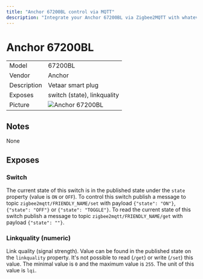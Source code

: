 ```yaml
---
title: "Anchor 67200BL control via MQTT"
description: "Integrate your Anchor 67200BL via Zigbee2MQTT with whatever smart home infrastructure you are using without the vendors bridge or gateway."
---
```


<!-- !!!! -->
<!-- ATTENTION: This file is auto-generated through docgen! -->
<!-- You can only edit the "## Notes"-Section. -->
<!-- !!!! -->

# Anchor 67200BL

|     |     |
|-----|-----|
| Model | 67200BL  |
| Vendor  | Anchor  |
| Description | Vetaar smart plug |
| Exposes | switch (state), linkquality |
| Picture | ![Anchor 67200BL](https://psi-4ward.github.io/zigbee2mqtt.io/images/devices/67200BL.jpg) |


## Notes

None



## Exposes

### Switch 
The current state of this switch is in the published state under the `state` property (value is `ON` or `OFF`).
To control this switch publish a message to topic `zigbee2mqtt/FRIENDLY_NAME/set` with payload `{"state": "ON"}`, `{"state": "OFF"}` or `{"state": "TOGGLE"}`.
To read the current state of this switch publish a message to topic `zigbee2mqtt/FRIENDLY_NAME/get` with payload `{"state": ""}`.

### Linkquality (numeric)
Link quality (signal strength).
Value can be found in the published state on the `linkquality` property.
It's not possible to read (`/get`) or write (`/set`) this value.
The minimal value is `0` and the maximum value is `255`.
The unit of this value is `lqi`.

